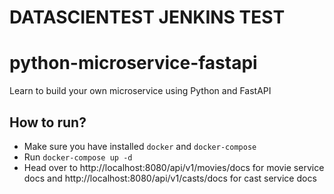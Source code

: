 # DATASCIENTEST JENKINS TEST
# python-microservice-fastapi
Learn to build your own microservice using Python and FastAPI

## How to run?
 - Make sure you have installed `docker` and `docker-compose`
 - Run `docker-compose up -d`
 - Head over to http://localhost:8080/api/v1/movies/docs for movie service docs 
   and http://localhost:8080/api/v1/casts/docs for cast service docs
